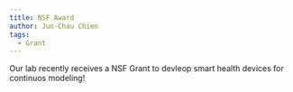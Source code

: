 ```yaml
---
title: NSF Award
author: Jun-Chau Chien
tags:
  - Grant
---
```


Our lab recently receives a NSF Grant to devleop smart health devices for continuos modeling!
